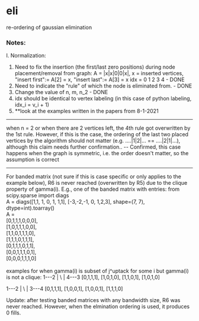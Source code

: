 # eli

re-ordering of gaussian elimination

### Notes:
I. Normalization:
1. Need to fix the insertion (the first/last zero positions) during node placement/removal from graph:
    A = |x|x|0|0|x|, x = inserted vertices, "insert first":= A[2] = x, "insert last":= A[3] = x
    idx = 0 1 2 3 4 - DONE
2. Need to indicate the "rule" of which the node is eliminated from. - DONE
3. Change the value of n, m, n_2 - DONE
4. idx should be identical to vertex labeling (in this case of python labeling, idx_i = v_i + 1)
5. **look at the examples written in the papers from 8-1-2021




******
when n = 2 or when there are 2 vertices left, the 4th rule got overwritten by the 1st rule. However, if this is the case, the ordering of the last two placed vertices by the algorithm should not matter (e.g. ....|1|2|... == ....|2|1|...), although this claim needs further confirmation.. -- Confirmed, this case happens when the graph is symmetric, i.e. the order doesn't matter, so the assumption is correct

******
For banded matrix (not sure if this is case specific or only applies to the example below), R6 is never reached (overwritten by R5) due to the clique property of gamma(i).
E.g., one of the banded matrix with entries:
from scipy.sparse import diags <br/>
A = diags([1,1, 1, 0, 1, 1,1], [-3,-2,-1, 0, 1,2,3], shape=(7, 7), dtype=int).toarray() <br/>
A = <br/>
[0,1,1,1,0,0,0], <br/>
[1,0,1,1,1,0,0], <br/>
[1,1,0,1,1,1,0], <br/>
[1,1,1,0,1,1,1], <br/>
[0,1,1,1,0,1,1], <br/>
[0,0,1,1,1,0,1], <br/>
[0,0,0,1,1,1,0] <br/>
 <br/>
examples for when gamma(i) is subset of j^uptack for some i but gamma(i) is not a clique:
1---2
| \ |
4---3
[0,1,1,1],
[1,0,1,0],
[1,1,0,1],
[1,0,1,0]

1---2
| \ |
3---4
[0,1,1,1],
[1,0,0,1],
[1,0,0,1],
[1,1,1,0]

Update: after testing banded matrices with any bandwidth size, R6 was never reached. However, when the elmination ordering is used, it produces 0 fills.